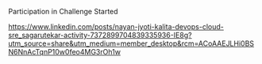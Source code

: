 Participation in Challenge Started

https://www.linkedin.com/posts/nayan-jyoti-kalita-devops-cloud-sre_sagarutekar-activity-7372899704839335936-IE8g?utm_source=share&utm_medium=member_desktop&rcm=ACoAAEJLHi0BSN6NnAcTqnP10w0feo4MG3rOh1w
